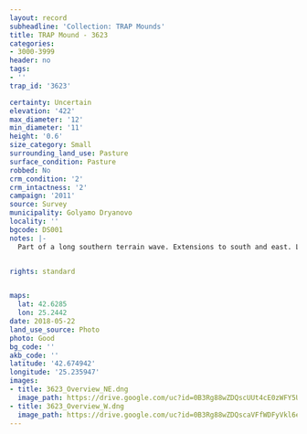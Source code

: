 ```yaml
---
layout: record
subheadline: 'Collection: TRAP Mounds'
title: TRAP Mound - 3623
categories:
- 3000-3999
header: no
tags:
- ''
trap_id: '3623'

certainty: Uncertain
elevation: '422'
max_diameter: '12'
min_diameter: '11'
height: '0.6'
size_category: Small
surrounding_land_use: Pasture
surface_condition: Pasture
robbed: No
crm_condition: '2'
crm_intactness: '2'
campaign: '2011'
source: Survey
municipality: Golyamo Dryanovo
locality: ''
bgcode: DS001
notes: |-
  Part of a long southern terrain wave. Extensions to south and east. Light stone scatter. No obvious robbers trenches.


rights: standard


maps:
  lat: 42.6285
  lon: 25.2442
date: 2018-05-22
land_use_source: Photo
photo: Good
bg_code: ''
akb_code: ''
latitude: '42.674942'
longitude: '25.235947'
images:
- title: 3623_Overview_NE.dng
  image_path: https://drive.google.com/uc?id=0B3Rg88wZDQscUUt4cE0zWFY5UW8
- title: 3623_Overview_W.dng
  image_path: https://drive.google.com/uc?id=0B3Rg88wZDQscaVFfWDFyVkl6ek0
---
```

